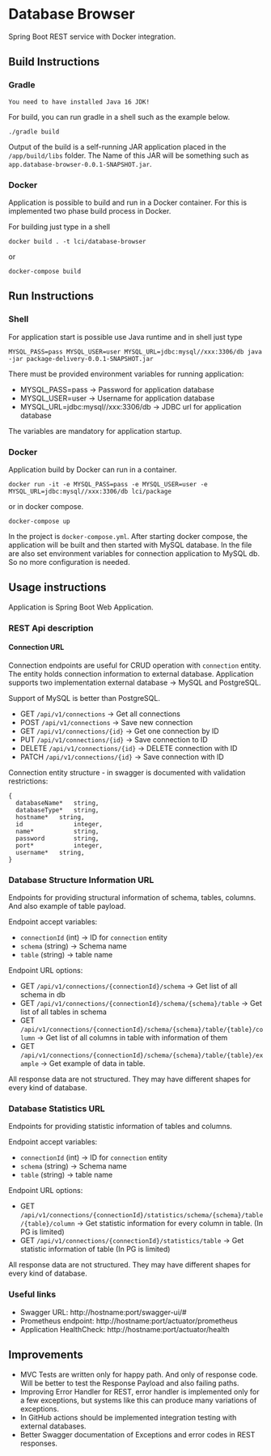 # Database Browser

Spring Boot REST service with Docker integration.

## Build Instructions

### Gradle

`You need to have installed Java 16 JDK!`

For build, you can run gradle in a shell such as the example below.

```shell
./gradle build
```

Output of the build is a self-running JAR application placed in the `/app/build/libs` folder. The Name of this JAR will
be something such as `app.database-browser-0.0.1-SNAPSHOT.jar`.

### Docker

Application is possible to build and run in a Docker container. For this is implemented two phase build process in
Docker.

For building just type in a shell

```shell
docker build . -t lci/database-browser
```

or

```shell
docker-compose build
```

## Run Instructions

### Shell

For application start is possible use Java runtime and in shell just type

```shell
MYSQL_PASS=pass MYSQL_USER=user MYSQL_URL=jdbc:mysql//xxx:3306/db java -jar package-delivery-0.0.1-SNAPSHOT.jar
```

There must be provided environment variables for running application:

* MYSQL_PASS=pass -> Password for application database
* MYSQL_USER=user -> Username for application database
* MYSQL_URL=jdbc:mysql//xxx:3306/db -> JDBC url for application database

The variables are mandatory for application startup.

### Docker

Application build by Docker can run in a container.

```shell
docker run -it -e MYSQL_PASS=pass -e MYSQL_USER=user -e MYSQL_URL=jdbc:mysql//xxx:3306/db lci/package
```

or in docker compose.

```shell
docker-compose up
```

In the project is `docker-compose.yml`. After starting docker compose, the application will be built and then started
with MySQL database. In the file are also set environment variables for connection application to MySQL db. So no more
configuration is needed.

## Usage instructions

Application is Spring Boot Web Application.

### REST Api description

#### Connection URL

Connection endpoints are useful for CRUD operation with `connection` entity. The entity holds connection information to
external database. Application supports two implementation external database -> MySQL and PostgreSQL.

Support of MySQL is better than PostgreSQL.

* GET `/api/v1/connections` -> Get all connections
* POST `/api/v1/connections` -> Save new connection
* GET `/api/v1/connections/{id}` -> Get one connection by ID
* PUT `/api/v1/connections/{id}` -> Save connection to ID
* DELETE `/api/v1/connections/{id}` -> DELETE connection with ID
* PATCH `/api/v1/connections/{id}` -> Save connection with ID

Connection entity structure - in swagger is documented with validation restrictions:
```
{
  databaseName*	  string,
  databaseType*	  string,
  hostname*	  string,
  id	          integer,
  name*	          string,
  password        string,
  port*	          integer,
  username*	  string,
}
```

### Database Structure Information URL
Endpoints for providing structural information of schema, tables, columns. And also example of table payload.

Endpoint accept variables:
* `connectionId` (int) -> ID for `connection` entity
* `schema` (string) -> Schema name
* `table` (string) -> table name

Endpoint URL options:
* GET `/api/v1/connections/{connectionId}/schema` -> Get list of all schema in db
* GET `/api/v1/connections/{connectionId}/schema/{schema}/table` -> Get list of all tables in schema
* GET `/api/v1/connections/{connectionId}/schema/{schema}/table/{table}/column` -> Get list of all columns in table with information of them
* GET `/api/v1/connections/{connectionId}/schema/{schema}/table/{table}/example` -> Get example of data in table.

All response data are not structured. They may have different shapes for every kind of database.

 ### Database Statistics URL
Endpoints for providing statistic information of tables and columns. 

Endpoint accept variables:
* `connectionId` (int) -> ID for `connection` entity
* `schema` (string) -> Schema name
* `table` (string) -> table name

Endpoint URL options:
* GET `/api/v1/connections/{connectionId}/statistics/schema/{schema}/table/{table}/column` -> Get statistic information for every column in table. (In PG is limited) 
* GET `/api/v1/connections/{connectionId}/statistics/table` -> Get statistic information of table (In PG is limited)

All response data are not structured. They may have different shapes for every kind of database.

### Useful links

* Swagger URL: http://hostname:port/swagger-ui/#
* Prometheus endpoint: http://hostname:port/actuator/prometheus
* Application HealthCheck: http://hostname:port/actuator/health

## Improvements

* MVC Tests are written only for happy path. And only of response code. Will be better to test the Response Payload and
  also failing paths.
* Improving Error Handler for REST, error handler is implemented only for a few exceptions, but systems like this can
  produce many variations of exceptions.
* In GitHub actions should be implemented integration testing with external databases.
* Better Swagger documentation of Exceptions and error codes in REST responses.